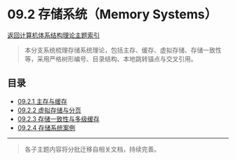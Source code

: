 # 09.2 存储系统（Memory Systems）

[返回计算机体系结构理论主题索引](../README.md)

> 本分支系统梳理存储系统理论，包括主存、缓存、虚拟存储、存储一致性等，采用严格树形编号、目录结构、本地跳转锚点与交叉引用。

## 目录

- [09.2.1 主存与缓存](./09.2.1_Main_Memory_and_Cache.md)
- [09.2.2 虚拟存储与分页](./09.2.2_Virtual_Memory_and_Paging.md)
- [09.2.3 存储一致性与多级缓存](./09.2.3_Consistency_and_Multilevel_Cache.md)
- [09.2.4 存储系统案例](./09.2.4_Memory_Systems_Cases.md)

---

> 各子主题内容将分批迁移自相关文档，持续完善。
